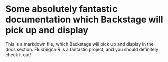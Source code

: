 # Some absolutely fantastic documentation which Backstage will pick up and display

This is a markdown file, which Backstage will pick up and display in the docs section.
FluidSignalR is a fantastic project, and you should definitely check it out!

